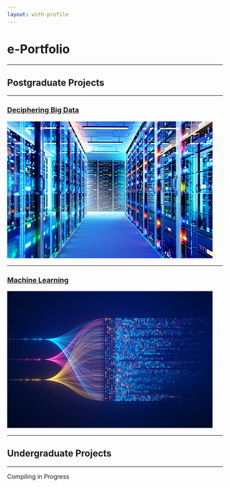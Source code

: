 ```yaml
---
layout: with-profile
---
```


# e-Portfolio

---

## Postgraduate Projects

---

### [Deciphering Big Data](Deciphering_Big_Data/README.md)

[<img src="images/Deciphering-Big-Data.png?raw=true"/>](Deciphering_Big_Data/README.md)

---

### [Machine Learning](Machine_Learning/README.md)

[<img src="images/Machine-Learning.png?raw=true"/>](Machine_Learning/README.md)

---
<!--
### [Research Methods and Professional Practice](Research_Methods_and_Professional_Practice/README.md)

[<img src="images/Research-Methods-and-Professional-Practice.png?raw=true"/>](Research_Methods_and_Professional_Practice/README.md)

---
-->

## Undergraduate Projects

---

Compiling in Progress
